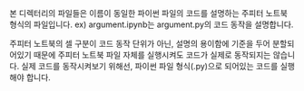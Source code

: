 본 디렉터리의 파일들은 이름이 동일한 파이썬 파일의 코드를 설명하는 주피터 노트북 형식의 파일입니다.
ex) argument.ipynb는 argument.py의 코드 동작을 설명합니다.

주피터 노트북의 셀 구분이 코드 동작 단위가 아닌, 설명의 용이함에 기준을 두어 분할되어있기 때문에 주피터 노트북 파일 자체를 실행시켜도 코드가 실제로 동작되지는 않습니다.
실제 코드를 동작시켜보기 위해선, 파이썬 파일 형식(.py)으로 되어있는 코드를 실행해야 합니다.
